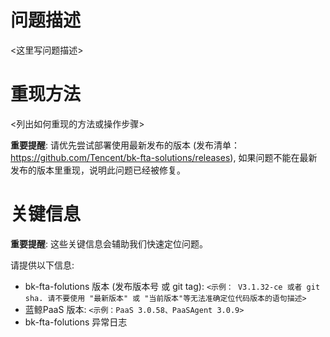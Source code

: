 问题描述
=======
<这里写问题描述>


重现方法
=======
<列出如何重现的方法或操作步骤>


**重要提醒**: 请优先尝试部署使用最新发布的版本 (发布清单： https://github.com/Tencent/bk-fta-solutions/releases), 如果问题不能在最新发布的版本里重现，说明此问题已经被修复。


关键信息
=======

**重要提醒**: 这些关键信息会辅助我们快速定位问题。

请提供以下信息:

 -  bk-fta-folutions   版本 (发布版本号 或 git tag): `<示例： V3.1.32-ce 或者 git sha. 请不要使用 "最新版本" 或 "当前版本"等无法准确定位代码版本的语句描述>`
 -  蓝鲸PaaS   版本: `<示例：PaaS 3.0.58、PaaSAgent 3.0.9>`
 -  bk-fta-folutions 异常日志
